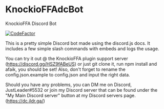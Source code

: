 # KnockioFFAdcBot
KnockioFFA Discord Bot

[![CodeFactor](https://www.codefactor.io/repository/github/justleader69420/knockioffadcbot/badge)](https://www.codefactor.io/repository/github/justleader69420/knockioffadcbot)


This is a pretty simple Discord bot made using the discord.js docs.
It includes a few simple slash commands with embeds and logs the usage.

You can try it out @ the KnockioFFA plugin support server (https://discord.gg/HSZ9fABeUS) or just git clone it, run npm install and afaik, you should be set!
Also, don't forget to rename the config.json.example to config.json and input the right data.

Should you have any problems, you can DM me on Discord, JustLeader#5532 or join my Discord server that can be found under the "My Main Discord server" button at my Discord servers page. (https://dc.jldr.ga/)
